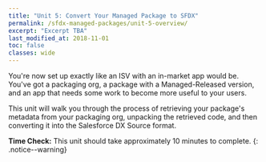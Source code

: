 ```yaml
---
title: "Unit 5: Convert Your Managed Package to SFDX"
permalink: /sfdx-managed-packages/unit-5-overview/
excerpt: "Excerpt TBA"
last_modified_at: 2018-11-01
toc: false
classes: wide
---
```


You're now set up exactly like an ISV with an in-market app would be.  You've got a packaging org, a package with a Managed-Released version, and an app that needs some work to become more useful to your users.

This unit will walk you through the process of retrieving your package's metadata from your packaging org, unpacking the retrieved code, and then converting it into the Salesforce DX Source format.

**Time Check:** This unit should take approximately 10 minutes to complete.
{: .notice--warning}

<!--
### Retrieve Your Managed Package
Short paragraph (not more than two or three sentences) explaining why this part of the exercise will be helpful.  This should be the same copyt that's used as the intro paragraph for this section.

### Unpack the Retrieved Zip File
Short paragraph (not more than two or three sentences) explaining why this part of the exercise will be helpful.  This should be the same copyt that's used as the intro paragraph for this section.

### Convert MDAPI Source to SFDX Source
Short paragraph (not more than two or three sentences) explaining why this part of the exercise will be helpful.  This should be the same copyt that's used as the intro paragraph for this section.
-->